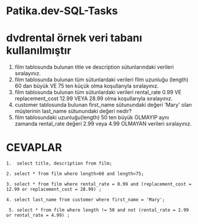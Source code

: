 # Patika.dev-SQL-Tasks
# dvdrental örnek veri tabanı kullanılmıştır
1. film tablosunda bulunan title ve description sütunlarındaki verileri sıralayınız.
2. film tablosunda bulunan tüm sütunlardaki verileri film uzunluğu (length) 60 dan büyük VE 75 ten küçük olma koşullarıyla sıralayınız.
3. film tablosunda bulunan tüm sütunlardaki verileri rental_rate 0.99 VE replacement_cost 12.99 VEYA 28.99 olma koşullarıyla sıralayınız.
4. customer tablosunda bulunan first_name sütunundaki değeri 'Mary' olan müşterinin last_name sütunundaki değeri nedir?
5. film tablosundaki uzunluğu(length) 50 ten büyük OLMAYIP aynı zamanda rental_rate değeri 2.99 veya 4.99 OLMAYAN verileri sıralayınız.
 
 
 # CEVAPLAR
 
 ```
 1.  select title, description from film; 
 ```
 ```
 2. select * from film where length>60 and length<75;
 ```
 ```
 3. select * from film where rental_rate = 0.99 and (replacement_cost = 12.99 or replacement_cost = 28.99) ;
 ```
 ```
 4. select last_name from customer where first_name = 'Mary';
 ```
 ```
  5. select * from film where length != 50 and not (rental_rate = 2.99 or rental_rate = 4.99) ;
 ```
